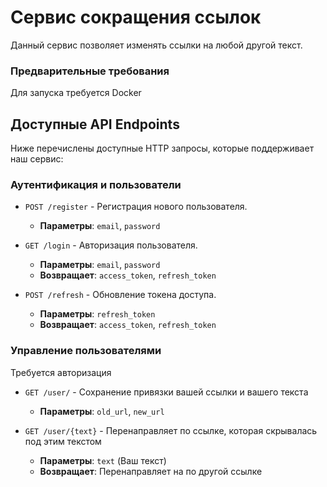 

# Сервис сокращения ссылок

Данный сервис позволяет изменять ссылки на любой другой текст.


### Предварительные требования

Для запуска требуется Docker


## Доступные API Endpoints

Ниже перечислены доступные HTTP запросы, которые поддерживает наш сервис:

### Аутентификация и пользователи

- `POST /register` - Регистрация нового пользователя.
  - **Параметры**: `email`, `password`

- `GET /login` - Авторизация пользователя.
  - **Параметры**: `email`, `password`
  - **Возвращает**: `access_token`, `refresh_token`

- `POST /refresh` - Обновление токена доступа.
  - **Параметры**: `refresh_token`
  - **Возвращает**: `access_token`, `refresh_token`

### Управление пользователями
Требуется авторизация
- `GET /user/` - Сохранение привязки вашей ссылки и вашего текста
  - **Параметры**: `old_url`,  `new_url`

- `GET /user/{text}` - Перенаправляет по ссылке, которая скрывалась под этим текстом
  - **Параметры**: `text` (Ваш текст)
  - **Возвращает**: Перенаправляет на по другой ссылке
